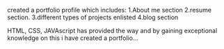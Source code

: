 created a portfolio profile which includes:
1.About me section
2.resume section.
3.different types of projects enlisted
4.blog section

HTML, CSS, JAVAscript has provided the way and by gaining exceptional knowledge on this i have created a portfolio...
